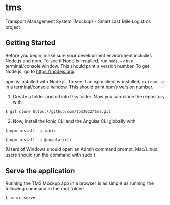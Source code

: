 # tms
Transport Management System (Mockup) - Smart Last Mile Logistics project

## Getting Started

Before you begin, make sure your development environment includes Node.js and npm.
To see if Node is installed, run ```node -v``` in a terminal/console window. This should print a version number.
To get Node.js, go to https://nodejs.org.

npm is installed with Node.js. To see if an npm client is installed, run ```npm -v``` in a terminal/console window. This should print npm’s version number.

1. Create a folder and cd into this folder. Now you can clone the repository with

```sh
$ git clone https://github.com/tom2022/tms.git
```

2. Now, install the Ionic CLI and the Angular CLI globally with
```sh
$ npm install -g ionic

$ npm install -g @angular/cli
```
(Users of Windows should open an Admin command prompt.
Mac/Linux users should run the command with sudo.)

## Serve the application

Running the TMS Mockup app in a browser is as simple as running the following command in the root folder:

```sh
$ ionic serve
```




